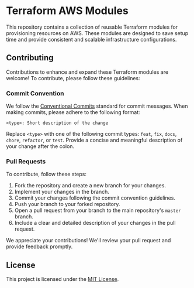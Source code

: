 # Terraform AWS Modules

This repository contains a collection of reusable Terraform modules for provisioning resources on AWS. These modules are designed to save setup time and provide consistent and scalable infrastructure configurations.

## Contributing

Contributions to enhance and expand these Terraform modules are welcome! To contribute, please follow these guidelines:

### Commit Convention

We follow the [Conventional Commits](https://www.conventionalcommits.org/en/v1.0.0/) standard for commit messages. When making commits, please adhere to the following format:

```
<type>: Short description of the change
```

Replace `<type>` with one of the following commit types: `feat`, `fix`, `docs`, `chore`, `refactor`, or `test`. Provide a concise and meaningful description of your change after the colon.

### Pull Requests

To contribute, follow these steps:

1. Fork the repository and create a new branch for your changes.
2. Implement your changes in the branch.
3. Commit your changes following the commit convention guidelines.
4. Push your branch to your forked repository.
5. Open a pull request from your branch to the main repository's `master` branch.
6. Include a clear and detailed description of your changes in the pull request.

We appreciate your contributions! We'll review your pull request and provide feedback promptly.

## License

This project is licensed under the [MIT License](LICENSE).
<!-- BEGIN_TF_DOCS -->

<!-- END_TF_DOCS -->